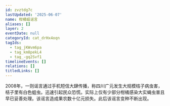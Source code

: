 ```yaml
---
id: zvztdg7c
lastUpdated: '2025-06-07'
name: 柑橘蛆谣言
aliases: []
layer: 2
eventDate: null
categoryId: cat_drHx4oqn
tagIds:
  - tag_jKWvm6pa
  - tag_km8pekL4
  - tag_-gq2Svf1
timelineEvents: []
relations: []
titledLinks: []
---
```

2008年，一则谣言通过手机短信大肆传播，称四川广元发生大规模桔子病虫害，桔子里有白色蛆虫。迅速引起民众恐慌。实际上仅有少部分柑橘感染大实蝇虫害且早已妥善处理。该谣言造成果农数十亿元损失。此后该谣言变种不断出现。
